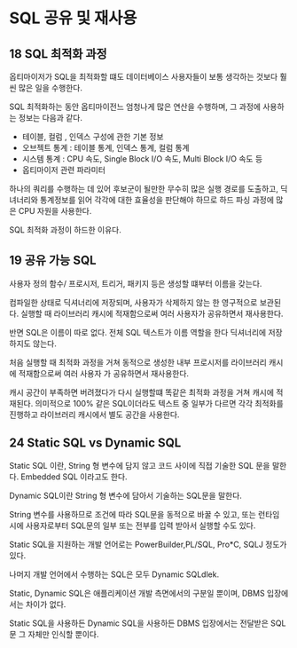 # SQL 공유 및 재사용

## 18 SQL 최적화 과정

옵티마이저가 SQL을 최적화할 떄도 데이터베이스 사용자들이 보통 생각하는 것보다 훨씬 많은 일을 수행한다.

SQL 최적화하는 동안 옵티마이전느 엄청나게 많은 연산을 수행하며, 그 과정에 사용하는 정보는 다음과 같다.

-   테이블, 컬럼 , 인덱스 구성에 관한 기본 정보
-   오브젝트 통계 : 테이블 통계, 인덱스 통계, 컬럼 통계
-   시스템 통계 : CPU 속도, Single Block I/O 속도, Multi Block I/O 속도 등
-   옵티마이저 관련 파라미터

하나의 쿼리를 수행하는 데 있어 후보군이 될만한 무수히 많은 실행 경로를 도출하고, 딕녀너리와 통계정보를 읽어 각각에 대한 효율성을 판단해야 하므로 하드 파싱 과정에 많은 CPU 자원을 사용한다.

SQL 최적화 과정이 하드한 이유다.

## 19 공유 가능 SQL

사용자 정의 함수/ 프로시저, 트리거, 패키지 등은 생성할 떄부터 이름을 갖는다.

컴파일한 상태로 딕셔너리에 저장되며, 사용자가 삭제하지 않는 한 영구적으로 보관된다. 실행할 때 라이브러리 캐시에 적재함으로써 여러 사용자가 공유하면서 재사용한다.

반면 SQL은 이름이 따로 없다. 전체 SQL 텍스트가 이름 역할을 한다 딕셔너리에 저장하지도 않는다.

처음 실행할 때 최적화 과정을 거쳐 동적으로 생성한 내부 프로시저를 라이브러리 캐시에 적재함으로써 여러 사용자 가 공유하면서 재사용한다.

캐시 공간이 부족하면 버려졌다가 다시 실행할떄 똑같은 최적화 과정을 거쳐 캐시에 적재된다. 의미적으로 100% 같은 SQL이더라도 텍스트 중 일부가 다르면 각각 최적화를 진행하고 라이브러리 캐시에서 별도 공간을 사용한다.

## 24 Static SQL vs Dynamic SQL

Static SQL 이란, String 형 변수에 담지 않고 코드 사이에 직접 기술한 SQL 문을 말한다. Embedded SQL 이라고도 한다.

Dynamic SQL이란 String 형 변수에 담아서 기술하는 SQL문을 말한다.

String 변수를 사용하므로 조건에 따라 SQL문을 동적으로 바꿀 수 있고, 또는 런타임 시에 사용자로부터 SQL문의 일부 또는 전부를 입력 받아서 실행할 수도 있다.

Static SQL을 지원하는 개발 언어로는 PowerBuilder,PL/SQL, Pro\*C, SQLJ 정도가 있다.

나머지 개발 언어에서 수행하는 SQL은 모두 Dynamic SQLdlek.

Static, Dynamic SQL은 애플리케이션 개발 측면에서의 구분일 뿐이며, DBMS 입장에서는 차이가 없다.

Static SQL을 사용하든 Dynamic SQL을 사용하든 DBMS 입장에서는 전달받은 SQL문 그 자체만 인식할 뿐이다.
